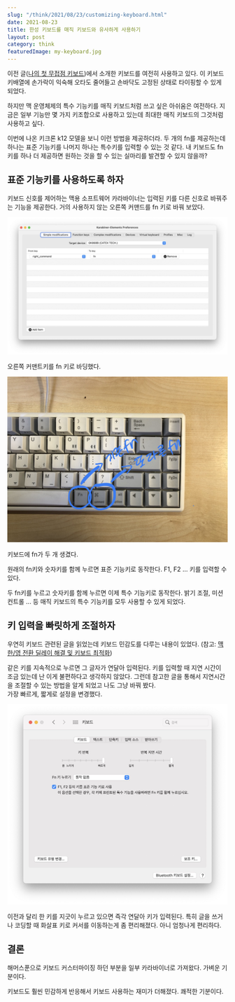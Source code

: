 ```yaml
---
slug: "/think/2021/08/23/customizing-keyboard.html"
date: 2021-08-23
title: 한성 키보드를 매직 키보드와 유사하게 사용하기
layout: post
category: think
featuredImage: my-keyboard.jpg
---
```


이전 글([나의 첫 무접점 키보드](/think/2021/04/29/my-first-capacitive-keyboard.html))에서 소개한 키보드를 여전히 사용하고 있다.
이 키보드 키배열에 손가락이 익숙해 오타도 줄어들고 손바닥도 고정된 상태로 타이핑할 수 있게 되었다.

하지만 맥 운영체제의 특수 기능키를 매직 키보드처럼 쓰고 싶은 아쉬움은 여전하다.
지금은 일부 기능만 몇 가지 키조합으로 사용하고 있는데 최대한 매직 키보드의 그것처럼 사용하고 싶다.

이번에 나온 키크론 k12 모델을 보니 이런 방법을 제공하더라.
두 개의 fn를 제공하는데 하나는 표준 기능키를 나머지 하나는 특수키를 입력할 수 있는 것 같다.
내 키보드도 fn키를 하나 더 제공하면 원하는 것을 할 수 있는 실마리를 발견할 수 있지 않을까?

## 표준 기능키를 사용하도록 하자

키보드 신호를 제어하는 맥용 소프트웨어 카라바이너는 입력된 키를 다른 신호로 바꿔주는 기능을 제공한다.
거의 사용하지 않는 오른쪽 커맨드를 fn 키로 바꿔 보았다.

![karabiner](./karabiner.jpg)

오른쪽 커맨트키를 fn 키로 바딩했다.

![my keyboard](./my-keyboard.jpg)

키보드에 fn가 두 개 생겼다.

원래의 fn키와 숫자키를 함께 누르면 표준 기능키로 동작한다.
F1, F2 ... 키를 입력할 수 있다.

두 fn키를 누르고 숫자키를 함께 누르면 이제 특수 기능키로 동작한다.
밝기 조절, 미션 컨트롤 ... 등 매직 키보드의 특수 기능키를 모두 사용할 수 있게 되었다.

## 키 입력을 빠릿하게 조절하자

우연히 키보드 관련된 글을 읽었는데 키보드 민감도를 다루는 내용이 있었다.
(참고: [맥 한/영 전환 딜레이 해결 및 키보드 최적화](https://brunch.co.kr/@sungchulkang/6?fbclid=IwAR323LGL8O9I8sUDkna1eJBIYjTJql6hkJ1D-BSMAc9KPgEfDmnStx9x3oI))

같은 키를 지속적으로 누르면 그 글자가 연달아 입력된다.
키를 입력할 때 지연 시간이 조금 있는데 난 이게 불편하다고 생각하지 않았다.
그런데 참고한 글을 통해서 지연시간을 조절할 수 있는 방법을 알게 되었고 나도 그냥 바꿔 봤다.  
가장 빠르게, 짧게로 설정을 변경했다.

![settings](./settings.jpg)

이전과 달리 한 키를 지긋이 누르고 있으면 즉각 연달아 키가 입력된다.
특히 글을 쓰거나 코딩할 때 화살표 키로 커서를 이동하는게 좀 편리해졌다.
아니 엄청나게 편리하다.

## 결론

해머스푼으로 키보드 커스터마이징 하던 부분을 일부 카라바이너로 가져왔다. 가벼운 기분이다.

키보드도 훨씬 민감하게 반응해서 키보드 사용하는 재미가 더해졌다. 쾌적한 기분이다.

